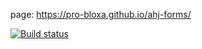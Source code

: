 page: https://pro-bloxa.github.io/ahj-forms/

[![Build status](https://ci.appveyor.com/api/projects/status/90bjpytwcociit7o?svg=true)](https://ci.appveyor.com/project/Pro-Bloxa/ahj-forms)

